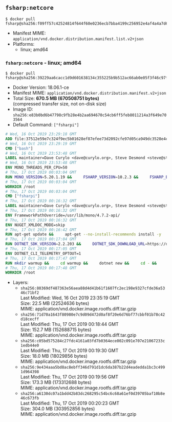 ## `fsharp:netcore`

```console
$ docker pull fsharp@sha256:f09ff57c42524814f644f60e0236ecb7bba4199c256952e4af4a4a7d66b3e3c7
```

-	Manifest MIME: `application/vnd.docker.distribution.manifest.list.v2+json`
-	Platforms:
	-	linux; amd64

### `fsharp:netcore` - linux; amd64

```console
$ docker pull fsharp@sha256:39229aa6cacc1d9d601638134c355225b9b512ac66ab0e05f3f46c97f77d13de
```

-	Docker Version: 18.06.1-ce
-	Manifest MIME: `application/vnd.docker.distribution.manifest.v2+json`
-	Total Size: **670.5 MB (670508751 bytes)**  
	(compressed transfer size, not on-disk size)
-	Image ID: `sha256:e83b0bd6b47798c9fb28e4b2aa694670c54cb6ff5feb8011214a3f649e703564`
-	Default Command: `["fsharpi"]`

```dockerfile
# Wed, 16 Oct 2019 23:29:18 GMT
ADD file:37512e59e7c324f9ec5b01628ef87efee73d2092cfe97d05ca949dc3528e4c2a in / 
# Wed, 16 Oct 2019 23:29:19 GMT
CMD ["bash"]
# Wed, 16 Oct 2019 23:53:48 GMT
LABEL maintainer=Dave Curylo <dave@curylo.org>, Steve Desmond <steve@stevedesmond.ca>
# Wed, 16 Oct 2019 23:53:48 GMT
ENV MONO_THREADS_PER_CPU=50
# Thu, 17 Oct 2019 00:03:04 GMT
RUN MONO_VERSION=5.20.1.19 &&     FSHARP_VERSION=10.2.3 &&     FSHARP_BASENAME=fsharp-$FSHARP_VERSION &&     FSHARP_ARCHIVE=$FSHARP_VERSION.tar.gz &&     FSHARP_ARCHIVE_URL=https://github.com/fsharp/fsharp/archive/$FSHARP_VERSION.tar.gz &&     export GNUPGHOME="$(mktemp -d)" &&     apt-get update && apt-get --no-install-recommends install -y gnupg dirmngr &&     apt-key adv --batch --keyserver hkp://p80.pool.sks-keyservers.net:80 --recv-keys 3FA7E0328081BFF6A14DA29AA6A19B38D3D831EF &&     echo "deb https://download.mono-project.com/repo/debian stretch/snapshots/$MONO_VERSION main" | tee /etc/apt/sources.list.d/mono-official-stable.list &&     apt-get install -y apt-transport-https &&     apt-get update -y &&     apt-get --no-install-recommends install -y pkg-config make nuget mono-devel msbuild ca-certificates-mono locales &&     rm -rf /var/lib/apt/lists/* &&     echo 'en_US.UTF-8 UTF-8' > /etc/locale.gen && /usr/sbin/locale-gen &&     mkdir -p /tmp/src &&     cd /tmp/src &&     printf "namespace a { class b { public static void Main(string[] args) { new System.Net.WebClient().DownloadFile(\"%s\", \"%s\");}}}" $FSHARP_ARCHIVE_URL $FSHARP_ARCHIVE > download-fsharp.cs &&     mcs download-fsharp.cs && mono download-fsharp.exe && rm download-fsharp.exe download-fsharp.cs &&     tar xf $FSHARP_ARCHIVE &&     cd $FSHARP_BASENAME &&     make &&     make install &&     cd ~ &&     rm -rf /tmp/src /tmp/NuGetScratch ~/.nuget ~/.config ~/.local "$GNUPGHOME" &&     apt-get purge -y make gnupg dirmngr &&     apt-get clean
# Thu, 17 Oct 2019 00:03:04 GMT
WORKDIR /root
# Thu, 17 Oct 2019 00:03:04 GMT
CMD ["fsharpi"]
# Thu, 17 Oct 2019 00:16:32 GMT
LABEL maintainer=Dave Curylo <dave@curylo.org>, Steve Desmond <steve@stevedesmond.ca>
# Thu, 17 Oct 2019 00:16:32 GMT
ENV FrameworkPathOverride=/usr/lib/mono/4.7.2-api/
# Thu, 17 Oct 2019 00:16:32 GMT
ENV NUGET_XMLDOC_MODE=skip
# Thu, 17 Oct 2019 00:16:42 GMT
RUN apt-get update &&     apt-get --no-install-recommends install -y     curl     libunwind8     gettext     apt-transport-https     libc6     libcurl3     libgcc1     libgssapi-krb5-2     libicu57     liblttng-ust0     libssl1.0.2     libstdc++6     libunwind8     libuuid1     zlib1g &&     rm -rf /var/lib/apt/lists/*
# Thu, 17 Oct 2019 00:17:04 GMT
RUN DOTNET_SDK_VERSION=2.2.203 &&     DOTNET_SDK_DOWNLOAD_URL=https://dotnetcli.blob.core.windows.net/dotnet/Sdk/$DOTNET_SDK_VERSION/dotnet-sdk-$DOTNET_SDK_VERSION-linux-x64.tar.gz &&     DOTNET_SDK_DOWNLOAD_SHA=8DA955FA0AEEBB6513A6E8C4C23472286ED78BD5533AF37D79A4F2C42060E736FDA5FD48B61BF5AEC10BBA96EB2610FACC0F8A458823D374E1D437B26BA61A5C &&     curl -SL $DOTNET_SDK_DOWNLOAD_URL --output dotnet.tar.gz &&     echo "$DOTNET_SDK_DOWNLOAD_SHA dotnet.tar.gz" | sha512sum -c - &&     mkdir -p /usr/share/dotnet &&     tar -zxf dotnet.tar.gz -C /usr/share/dotnet &&     rm dotnet.tar.gz &&     ln -s /usr/share/dotnet/dotnet /usr/bin/dotnet
# Thu, 17 Oct 2019 00:17:05 GMT
ENV DOTNET_CLI_TELEMETRY_OPTOUT=1
# Thu, 17 Oct 2019 00:17:47 GMT
RUN mkdir warmup &&     cd warmup &&     dotnet new &&     cd - &&     rm -rf warmup /tmp/NuGetScratch
# Thu, 17 Oct 2019 00:17:48 GMT
WORKDIR /root
```

-	Layers:
	-	`sha256:80369df487363e56aea88d4d41b61f1607fc2ec198e9327cfde36a5346c71bf2`  
		Last Modified: Wed, 16 Oct 2019 23:35:19 GMT  
		Size: 22.5 MB (22524636 bytes)  
		MIME: application/vnd.docker.image.rootfs.diff.tar.gzip
	-	`sha256:71d70a1643f80980e7c9d09d472d0af8f20e6d76bf77cbbf01b78c42d18cecff`  
		Last Modified: Thu, 17 Oct 2019 00:18:44 GMT  
		Size: 152.7 MB (152688715 bytes)  
		MIME: application/vnd.docker.image.rootfs.diff.tar.gzip
	-	`sha256:c05bd575284c27fdc4161a03fd7b0364ece002c091e707e21067233c1edb44e0`  
		Last Modified: Thu, 17 Oct 2019 00:19:30 GMT  
		Size: 18.0 MB (18029856 bytes)  
		MIME: application/vnd.docker.image.rootfs.diff.tar.gzip
	-	`sha256:9e434aaa5bd8ac8ebff346d791d1dc6da387b22d4eadedda1bc3c4991d964398`  
		Last Modified: Thu, 17 Oct 2019 00:19:56 GMT  
		Size: 173.3 MB (173312688 bytes)  
		MIME: application/vnd.docker.image.rootfs.diff.tar.gzip
	-	`sha256:a6130dc07a1bdd42b83dc268295c54bc6c68a61ef0d39705baf10b8e46c673fb`  
		Last Modified: Thu, 17 Oct 2019 00:20:23 GMT  
		Size: 304.0 MB (303952856 bytes)  
		MIME: application/vnd.docker.image.rootfs.diff.tar.gzip
